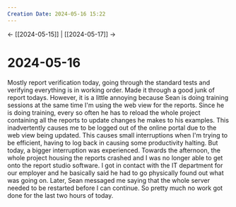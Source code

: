 ```yaml
---
Creation Date: 2024-05-16 15:22
---
```


<- [[2024-05-15]] | [[2024-05-17]]  ->

# 2024-05-16
Mostly report verification today, going through the standard tests and verifying everything is in working order. Made it through a good junk of report todays. However, it is a little annoying because Sean is doing training sessions at the same time I'm using the web view for the reports. Since he is doing training, every so often he has to reload the whole project containing all the reports to update changes he makes to his examples. This inadvertently causes me to be logged out of the online portal due to the web view being updated. This causes small interruptions when I'm trying to be efficient, having to log back in causing some productivity halting. But today, a bigger interruption was experienced. Towards the afternoon, the whole project housing the reports crashed and I was no longer able to get onto the report studio software. I got in contact with the IT department for our employer and he basically said he had to go physically found out what was going on. Later, Sean messaged me saying that the whole server needed to be restarted before I can continue. So pretty much no work got done for the last two hours of today.